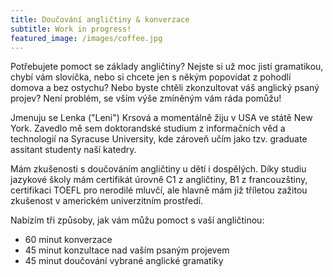 ```yaml
---
title: Doučování angličtiny & konverzace
subtitle: Work in progress!
featured_image: /images/coffee.jpg
---
```


Potřebujete pomoct se základy angličtiny? Nejste si už moc jistí gramatikou, chybí vám slovíčka, nebo si chcete jen s někým popovídat z pohodlí domova a bez ostychu? Nebo byste chtěli zkonzultovat váš anglický psaný projev? Není problém, se vším výše zmíněným vám ráda pomůžu!

Jmenuju se Lenka ("Leni") Krsová a momentálně žiju v USA ve státě New York. Zavedlo mě sem doktorandské studium z informačních věd a technologií na Syracuse University, kde zároveň učím jako tzv. graduate assitant studenty naší katedry.

Mám zkušenosti s doučováním angličtiny u dětí i dospělých. Díky studiu jazykové školy mám certifikát úrovně C1 z angličtiny, B1 z francouzštiny, certifikaci TOEFL pro nerodilé mluvčí, ale hlavně mám již tříletou zažitou zkušenost v americkém univerzitním prostředí. 

Nabízím tři způsoby, jak vám můžu pomoct s vaší angličtinou:
+ 60 minut konverzace
+ 45 minut konzultace nad vaším psaným projevem
+ 45 minut doučování vybrané anglické gramatiky

<!-- Calendly inline widget begin -->
<div class="calendly-inline-widget" data-url="https://calendly.com/lenikrsova?primary_color=1d3f6e" style="min-width:320px;height:630px;"></div>
<script type="text/javascript" src="https://assets.calendly.com/assets/external/widget.js" async></script>
<!-- Calendly inline widget end -->
